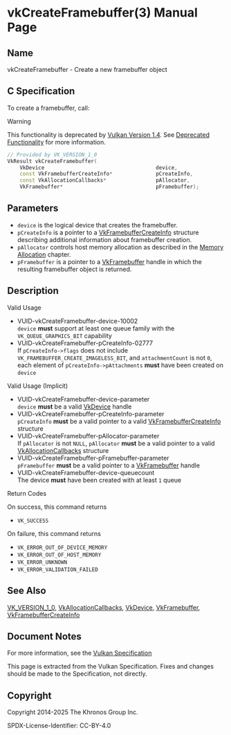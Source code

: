 # vkCreateFramebuffer(3) Manual Page

## Name

vkCreateFramebuffer - Create a new framebuffer object



## [](#_c_specification)C Specification

To create a framebuffer, call:

Warning

This functionality is deprecated by [Vulkan Version 1.4](#versions-1.4). See [Deprecated Functionality](#deprecation-dynamicrendering) for more information.

```c++
// Provided by VK_VERSION_1_0
VkResult vkCreateFramebuffer(
    VkDevice                                    device,
    const VkFramebufferCreateInfo*              pCreateInfo,
    const VkAllocationCallbacks*                pAllocator,
    VkFramebuffer*                              pFramebuffer);
```

## [](#_parameters)Parameters

- `device` is the logical device that creates the framebuffer.
- `pCreateInfo` is a pointer to a [VkFramebufferCreateInfo](https://registry.khronos.org/vulkan/specs/latest/man/html/VkFramebufferCreateInfo.html) structure describing additional information about framebuffer creation.
- `pAllocator` controls host memory allocation as described in the [Memory Allocation](https://registry.khronos.org/vulkan/specs/latest/html/vkspec.html#memory-allocation) chapter.
- `pFramebuffer` is a pointer to a [VkFramebuffer](https://registry.khronos.org/vulkan/specs/latest/man/html/VkFramebuffer.html) handle in which the resulting framebuffer object is returned.

## [](#_description)Description

Valid Usage

- [](#VUID-vkCreateFramebuffer-device-10002)VUID-vkCreateFramebuffer-device-10002  
  `device` **must** support at least one queue family with the `VK_QUEUE_GRAPHICS_BIT` capability
- [](#VUID-vkCreateFramebuffer-pCreateInfo-02777)VUID-vkCreateFramebuffer-pCreateInfo-02777  
  If `pCreateInfo->flags` does not include `VK_FRAMEBUFFER_CREATE_IMAGELESS_BIT`, and `attachmentCount` is not `0`, each element of `pCreateInfo->pAttachments` **must** have been created on `device`

Valid Usage (Implicit)

- [](#VUID-vkCreateFramebuffer-device-parameter)VUID-vkCreateFramebuffer-device-parameter  
  `device` **must** be a valid [VkDevice](https://registry.khronos.org/vulkan/specs/latest/man/html/VkDevice.html) handle
- [](#VUID-vkCreateFramebuffer-pCreateInfo-parameter)VUID-vkCreateFramebuffer-pCreateInfo-parameter  
  `pCreateInfo` **must** be a valid pointer to a valid [VkFramebufferCreateInfo](https://registry.khronos.org/vulkan/specs/latest/man/html/VkFramebufferCreateInfo.html) structure
- [](#VUID-vkCreateFramebuffer-pAllocator-parameter)VUID-vkCreateFramebuffer-pAllocator-parameter  
  If `pAllocator` is not `NULL`, `pAllocator` **must** be a valid pointer to a valid [VkAllocationCallbacks](https://registry.khronos.org/vulkan/specs/latest/man/html/VkAllocationCallbacks.html) structure
- [](#VUID-vkCreateFramebuffer-pFramebuffer-parameter)VUID-vkCreateFramebuffer-pFramebuffer-parameter  
  `pFramebuffer` **must** be a valid pointer to a [VkFramebuffer](https://registry.khronos.org/vulkan/specs/latest/man/html/VkFramebuffer.html) handle
- [](#VUID-vkCreateFramebuffer-device-queuecount)VUID-vkCreateFramebuffer-device-queuecount  
  The device **must** have been created with at least `1` queue

Return Codes

On success, this command returns

- `VK_SUCCESS`

On failure, this command returns

- `VK_ERROR_OUT_OF_DEVICE_MEMORY`
- `VK_ERROR_OUT_OF_HOST_MEMORY`
- `VK_ERROR_UNKNOWN`
- `VK_ERROR_VALIDATION_FAILED`

## [](#_see_also)See Also

[VK\_VERSION\_1\_0](https://registry.khronos.org/vulkan/specs/latest/man/html/VK_VERSION_1_0.html), [VkAllocationCallbacks](https://registry.khronos.org/vulkan/specs/latest/man/html/VkAllocationCallbacks.html), [VkDevice](https://registry.khronos.org/vulkan/specs/latest/man/html/VkDevice.html), [VkFramebuffer](https://registry.khronos.org/vulkan/specs/latest/man/html/VkFramebuffer.html), [VkFramebufferCreateInfo](https://registry.khronos.org/vulkan/specs/latest/man/html/VkFramebufferCreateInfo.html)

## [](#_document_notes)Document Notes

For more information, see the [Vulkan Specification](https://registry.khronos.org/vulkan/specs/latest/html/vkspec.html#vkCreateFramebuffer)

This page is extracted from the Vulkan Specification. Fixes and changes should be made to the Specification, not directly.

## [](#_copyright)Copyright

Copyright 2014-2025 The Khronos Group Inc.

SPDX-License-Identifier: CC-BY-4.0